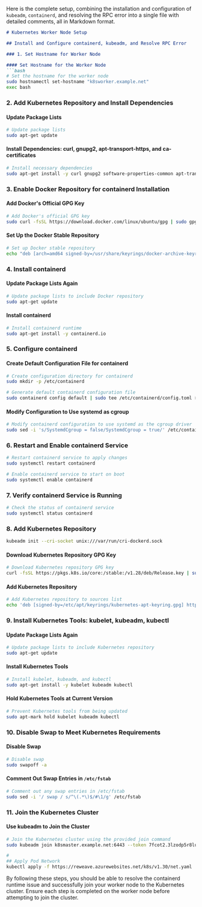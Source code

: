 Here is the complete setup, combining the installation and configuration of `kubeadm`, `containerd`, and resolving the RPC error into a single file with detailed comments, all in Markdown format.

```markdown
# Kubernetes Worker Node Setup

## Install and Configure containerd, kubeadm, and Resolve RPC Error

### 1. Set Hostname for Worker Node

#### Set Hostname for the Worker Node
```bash
# Set the hostname for the worker node
sudo hostnamectl set-hostname "k8sworker.example.net"
exec bash
```

### 2. Add Kubernetes Repository and Install Dependencies

#### Update Package Lists
```bash
# Update package lists
sudo apt-get update
```

#### Install Dependencies: curl, gnupg2, apt-transport-https, and ca-certificates
```bash
# Install necessary dependencies
sudo apt-get install -y curl gnupg2 software-properties-common apt-transport-https ca-certificates
```

### 3. Enable Docker Repository for containerd Installation

#### Add Docker's Official GPG Key
```bash
# Add Docker's official GPG key
sudo curl -fsSL https://download.docker.com/linux/ubuntu/gpg | sudo gpg --dearmor -o /usr/share/keyrings/docker-archive-keyring.gpg
```

#### Set Up the Docker Stable Repository
```bash
# Set up Docker stable repository
echo "deb [arch=amd64 signed-by=/usr/share/keyrings/docker-archive-keyring.gpg] https://download.docker.com/linux/ubuntu $(lsb_release -cs) stable" | sudo tee /etc/apt/sources.list.d/docker.list > /dev/null
```

### 4. Install containerd

#### Update Package Lists Again
```bash
# Update package lists to include Docker repository
sudo apt-get update
```

#### Install containerd
```bash
# Install containerd runtime
sudo apt-get install -y containerd.io
```

### 5. Configure containerd

#### Create Default Configuration File for containerd
```bash
# Create configuration directory for containerd
sudo mkdir -p /etc/containerd

# Generate default containerd configuration file
sudo containerd config default | sudo tee /etc/containerd/config.toml > /dev/null
```

#### Modify Configuration to Use systemd as cgroup
```bash
# Modify containerd configuration to use systemd as the cgroup driver
sudo sed -i 's/SystemdCgroup = false/SystemdCgroup = true/' /etc/containerd/config.toml
```

### 6. Restart and Enable containerd Service
```bash
# Restart containerd service to apply changes
sudo systemctl restart containerd

# Enable containerd service to start on boot
sudo systemctl enable containerd
```

### 7. Verify containerd Service is Running
```bash
# Check the status of containerd service
sudo systemctl status containerd
```

### 8. Add Kubernetes Repository
```bash
kubeadm init --cri-socket unix:///var/run/cri-dockerd.sock
```

#### Download Kubernetes Repository GPG Key
```bash
# Download Kubernetes repository GPG key
curl -fsSL https://pkgs.k8s.io/core:/stable:/v1.28/deb/Release.key | sudo gpg --dearmor -o /etc/apt/keyrings/kubernetes-apt-keyring.gpg
```

#### Add Kubernetes Repository
```bash
# Add Kubernetes repository to sources list
echo 'deb [signed-by=/etc/apt/keyrings/kubernetes-apt-keyring.gpg] https://pkgs.k8s.io/core:/stable:/v1.28/deb/ /' | sudo tee /etc/apt/sources.list.d/kubernetes.list
```

### 9. Install Kubernetes Tools: kubelet, kubeadm, kubectl

#### Update Package Lists Again
```bash
# Update package lists to include Kubernetes repository
sudo apt-get update
```

#### Install Kubernetes Tools
```bash
# Install kubelet, kubeadm, and kubectl
sudo apt-get install -y kubelet kubeadm kubectl
```

#### Hold Kubernetes Tools at Current Version
```bash
# Prevent Kubernetes tools from being updated
sudo apt-mark hold kubelet kubeadm kubectl
```

### 10. Disable Swap to Meet Kubernetes Requirements

#### Disable Swap
```bash
# Disable swap
sudo swapoff -a
```

#### Comment Out Swap Entries in `/etc/fstab`
```bash
# Comment out any swap entries in /etc/fstab
sudo sed -i '/ swap / s/^\(.*\)$/#\1/g' /etc/fstab
```

### 11. Join the Kubernetes Cluster

#### Use kubeadm to Join the Cluster
```bash
# Join the Kubernetes cluster using the provided join command
sudo kubeadm join k8smaster.example.net:6443 --token 7fcot2.3lzodp5r8lua51dc --discovery-token-ca-cert-hash sha256:584987ee7ff21143dbcd01574d12baa2772571174e5fb33d1368e6b5fb420333 --cri-socket unix:///var/run/cri-dockerd.sock

# 
## Apply Pod Network
kubectl apply -f https://reweave.azurewebsites.net/k8s/v1.30/net.yaml

```

By following these steps, you should be able to resolve the containerd runtime issue and successfully join your worker node to the Kubernetes cluster. Ensure each step is completed on the worker node before attempting to join the cluster.
```